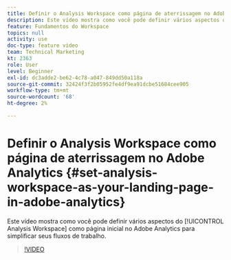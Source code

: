 ```yaml
---
title: Definir o Analysis Workspace como página de aterrissagem no Adobe Analytics
description: Este vídeo mostra como você pode definir vários aspectos do Analysis Workspace como página inicial no Adobe Analytics para simplificar seus fluxos de trabalho.
feature: Fundamentos do Workspace
topics: null
activity: use
doc-type: feature video
team: Technical Marketing
kt: 2363
role: User
level: Beginner
exl-id: dc3adde2-be62-4c78-a047-849dd50a118a
source-git-commit: 32424f3f2b05952fe4df9ea91dcbe51684cee905
workflow-type: tm+mt
source-wordcount: '68'
ht-degree: 2%

---
```


# Definir o Analysis Workspace como página de aterrissagem no Adobe Analytics {#set-analysis-workspace-as-your-landing-page-in-adobe-analytics}

Este vídeo mostra como você pode definir vários aspectos do [!UICONTROL Analysis Workspace] como página inicial no Adobe Analytics para simplificar seus fluxos de trabalho.

>[!VIDEO](https://video.tv.adobe.com/v/25459/?quality=12)
